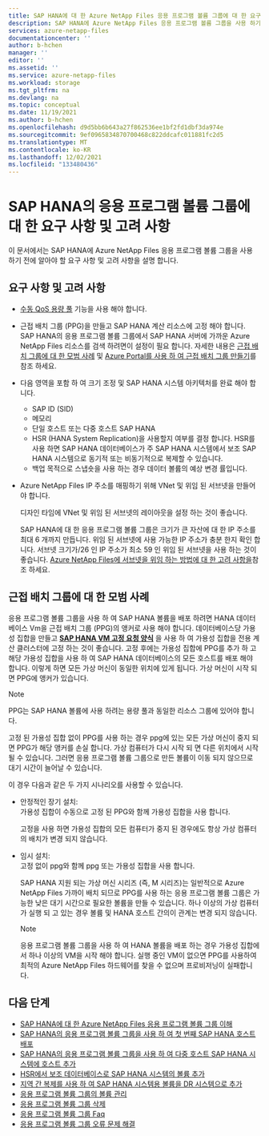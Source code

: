 ```yaml
---
title: SAP HANA에 대 한 Azure NetApp Files 응용 프로그램 볼륨 그룹에 대 한 요구 사항 및 고려 사항 | Microsoft Docs
description: SAP HANA에 Azure NetApp Files 응용 프로그램 볼륨 그룹을 사용 하기 전에 알아야 할 요구 사항 및 고려 사항을 설명 합니다.
services: azure-netapp-files
documentationcenter: ''
author: b-hchen
manager: ''
editor: ''
ms.assetid: ''
ms.service: azure-netapp-files
ms.workload: storage
ms.tgt_pltfrm: na
ms.devlang: na
ms.topic: conceptual
ms.date: 11/19/2021
ms.author: b-hchen
ms.openlocfilehash: d9d5bb6b643a27f862536ee1bf2fd1dbf3da974e
ms.sourcegitcommit: 9ef0965834870700468c822ddcafc011881fc2d5
ms.translationtype: MT
ms.contentlocale: ko-KR
ms.lasthandoff: 12/02/2021
ms.locfileid: "133480436"
---
```

# <a name="requirements-and-considerations-for-application-volume-group-for-sap-hana"></a>SAP HANA의 응용 프로그램 볼륨 그룹에 대 한 요구 사항 및 고려 사항 

이 문서에서는 SAP HANA에 Azure NetApp Files 응용 프로그램 볼륨 그룹을 사용 하기 전에 알아야 할 요구 사항 및 고려 사항을 설명 합니다.

## <a name="requirements-and-considerations"></a>요구 사항 및 고려 사항

* [수동 QoS 용량 풀](manage-manual-qos-capacity-pool.md) 기능을 사용 해야 합니다.  
* 근접 배치 그룹 (PPG)을 만들고 SAP HANA 계산 리소스에 고정 해야 합니다. SAP HANA의 응용 프로그램 볼륨 그룹에서 SAP HANA 서버에 가까운 Azure NetApp Files 리소스를 검색 하려면이 설정이 필요 합니다. 자세한 내용은 [근접 배치 그룹에 대 한 모범 사례](#best-practices-about-proximity-placement-groups) 및 [Azure Portal를 사용 하 여 근접 배치 그룹 만들기](../virtual-machines/windows/proximity-placement-groups-portal.md)를 참조 하세요.  
* 다음 영역을 포함 하 여 크기 조정 및 SAP HANA 시스템 아키텍처를 완료 해야 합니다. 
    * SAP ID (SID)
    * 메모리
    * 단일 호스트 또는 다중 호스트 SAP HANA
    * HSR (HANA System Replication)을 사용할지 여부를 결정 합니다.
        HSR를 사용 하면 SAP HANA 데이터베이스가 주 SAP HANA 시스템에서 보조 SAP HANA 시스템으로 동기적 또는 비동기적으로 복제할 수 있습니다. 
    * 백업 목적으로 스냅숏을 사용 하는 경우 데이터 볼륨의 예상 변경 률입니다.
* Azure NetApp Files IP 주소를 매핑하기 위해 VNet 및 위임 된 서브넷을 만들어야 합니다.

    디자인 타임에 VNet 및 위임 된 서브넷의 레이아웃을 설정 하는 것이 좋습니다. 

    SAP HANA에 대 한 응용 프로그램 볼륨 그룹은 크기가 큰 자산에 대 한 IP 주소를 최대 6 개까지 만듭니다. 위임 된 서브넷에 사용 가능한 IP 주소가 충분 한지 확인 합니다. 서브넷 크기가/26 인 IP 주소가 최소 59 인 위임 된 서브넷을 사용 하는 것이 좋습니다. [Azure NetApp Files에 서브넷을 위임 하는 방법에 대 한 고려 사항을](azure-netapp-files-delegate-subnet.md#considerations)참조 하세요.

## <a name="best-practices-about-proximity-placement-groups"></a>근접 배치 그룹에 대 한 모범 사례

응용 프로그램 볼륨 그룹을 사용 하 여 SAP HANA 볼륨을 배포 하려면 HANA 데이터베이스 Vm을 근접 배치 그룹 (PPG)의 앵커로 사용 해야 합니다. 데이터베이스당 가용성 집합을 만들고 **[SAP HANA VM 고정 요청 양식](https://aka.ms/HANAPINNING)** 을 사용 하 여 가용성 집합을 전용 계산 클러스터에 고정 하는 것이 좋습니다. 고정 후에는 가용성 집합에 PPG를 추가 하 고 해당 가용성 집합을 사용 하 여 SAP HANA 데이터베이스의 모든 호스트를 배포 해야 합니다. 이렇게 하면 모든 가상 머신이 동일한 위치에 있게 됩니다. 가상 머신이 시작 되 면 PPG에 앵커가 있습니다.

> [!NOTE]
> PPG는 SAP HANA 볼륨에 사용 하려는 용량 풀과 동일한 리소스 그룹에 있어야 합니다.

고정 된 가용성 집합 없이 PPG를 사용 하는 경우 ppg에 있는 모든 가상 머신이 중지 되 면 PPG가 해당 앵커를 손실 합니다. 가상 컴퓨터가 다시 시작 되 면 다른 위치에서 시작 될 수 있습니다. 그러면 응용 프로그램 볼륨 그룹으로 만든 볼륨이 이동 되지 않으므로 대기 시간이 늘어날 수 있습니다. 

이 경우 다음과 같은 두 가지 시나리오를 사용할 수 있습니다.

* 안정적인 장기 설치:   
    가용성 집합이 수동으로 고정 된 PPG와 함께 가용성 집합을 사용 합니다.

    고정을 사용 하면 가용성 집합의 모든 컴퓨터가 중지 된 경우에도 항상 가상 컴퓨터의 배치가 변경 되지 않습니다.

* 임시 설치:   
    고정 없이 ppg와 함께 ppg 또는 가용성 집합을 사용 합니다.

    SAP HANA 지원 되는 가상 머신 시리즈 (즉, M 시리즈)는 일반적으로 Azure NetApp Files 가까이 배치 되므로 PPG를 사용 하는 응용 프로그램 볼륨 그룹은 가능한 낮은 대기 시간으로 필요한 볼륨을 만들 수 있습니다. 하나 이상의 가상 컴퓨터가 실행 되 고 있는 경우 볼륨 및 HANA 호스트 간의이 관계는 변경 되지 않습니다.

    > [!NOTE]
    > 응용 프로그램 볼륨 그룹을 사용 하 여 HANA 볼륨을 배포 하는 경우 가용성 집합에서 하나 이상의 VM을 시작 해야 합니다. 실행 중인 VM이 없으면 PPG를 사용하여 최적의 Azure NetApp Files 하드웨어를 찾을 수 없으며 프로비저닝이 실패합니다.

## <a name="next-steps"></a>다음 단계

* [SAP HANA에 대 한 Azure NetApp Files 응용 프로그램 볼륨 그룹 이해](application-volume-group-introduction.md)
* [SAP HANA의 응용 프로그램 볼륨 그룹을 사용 하 여 첫 번째 SAP HANA 호스트 배포](application-volume-group-deploy-first-host.md)
* [SAP HANA의 응용 프로그램 볼륨 그룹을 사용 하 여 다중 호스트 SAP HANA 시스템에 호스트 추가](application-volume-group-add-hosts.md)
* [HSR에서 보조 데이터베이스로 SAP HANA 시스템의 볼륨 추가](application-volume-group-add-volume-secondary.md)
* [지역 간 복제를 사용 하 여 SAP HANA 시스템용 볼륨을 DR 시스템으로 추가](application-volume-group-disaster-recovery.md)
* [응용 프로그램 볼륨 그룹의 볼륨 관리](application-volume-group-manage-volumes.md)
* [응용 프로그램 볼륨 그룹 삭제](application-volume-group-delete.md)
* [응용 프로그램 볼륨 그룹 Faq](faq-application-volume-group.md)
* [응용 프로그램 볼륨 그룹 오류 문제 해결](troubleshoot-application-volume-groups.md)
